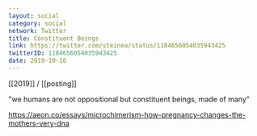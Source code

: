 ```yaml
---
layout: social
category: social
network: Twitter
title: Constituent Beings
link: https://twitter.com/steinea/status/1184656054035943425
twitterID: 1184656054035943425
date: 2019-10-16
---
```


[[2019]] / [[posting]]

"we humans are not oppositional but constituent beings, made of many"

<https://aeon.co/essays/microchimerism-how-pregnancy-changes-the-mothers-very-dna>
